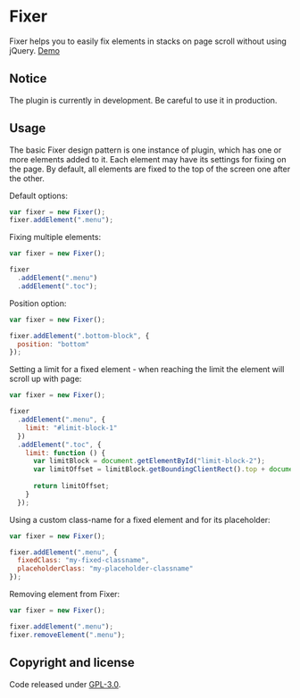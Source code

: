 # Fixer
Fixer helps you to easily fix elements in stacks on page scroll without using jQuery.
[Demo](http://alexspark86.github.io/fixer/)

## Notice ##
The plugin is currently in development. Be careful to use it in production.

## Usage ##

The basic Fixer design pattern is one instance of plugin, which has one or more elements added to it. Each element may have its settings for fixing on the page. By default, all elements are fixed to the top of the screen one after the other.

Default options: 

```js
var fixer = new Fixer();
fixer.addElement(".menu");
```

Fixing multiple elements:

```js
var fixer = new Fixer();

fixer
  .addElement(".menu")
  .addElement(".toc");
```

Position option:

```js
var fixer = new Fixer();

fixer.addElement(".bottom-block", {
  position: "bottom"
});
```

Setting a limit for a fixed element - when reaching the limit the element will scroll up with page:

```js
var fixer = new Fixer();

fixer
  .addElement(".menu", {
    limit: "#limit-block-1"
  })
  .addElement(".toc", {
    limit: function () {
      var limitBlock = document.getElementById("limit-block-2");
      var limitOffset = limitBlock.getBoundingClientRect().top + document.documentElement.scrollTop;
  
      return limitOffset;
    }
  });
```

Using a custom class-name for a fixed element and for its placeholder:

```js
var fixer = new Fixer();

fixer.addElement(".menu", {
  fixedClass: "my-fixed-classname",
  placeholderClass: "my-placeholder-classname"
});
```

Removing element from Fixer:

```js
var fixer = new Fixer();

fixer.addElement(".menu");
fixer.removeElement(".menu");
```


## Copyright and license

Code released under [GPL-3.0](https://www.gnu.org/licenses/gpl-3.0.txt).
